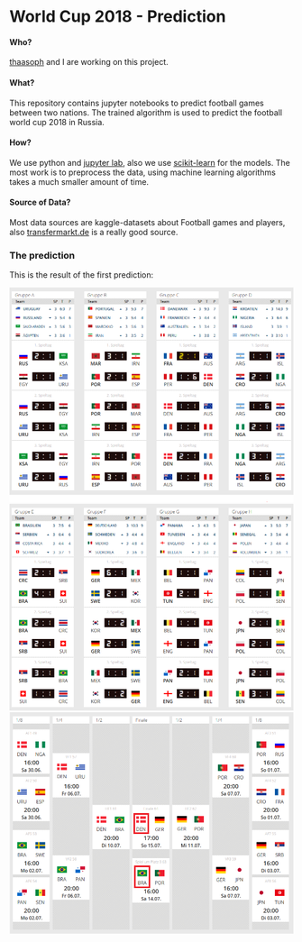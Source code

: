 # World Cup 2018 - Prediction

#### Who?

[thaasoph](https://github.com/thaasoph) and I are working on this project. 

#### What?

This repository contains jupyter notebooks to predict football games between two nations. The trained algorithm is used to predict the football world cup 2018 in Russia.

#### How?

We use python and [jupyter lab](https://github.com/jupyterlab/jupyterlab), also we use [scikit-learn](http://scikit-learn.org/stable/index.html) for the models. The most work is to preprocess the data, using machine learning algorithms takes a much smaller amount of time.

#### Source of Data?

Most data sources are kaggle-datasets about Football games and players, also [transfermarkt.de](https://www.transfermarkt.de/) is a really good source.

### The prediction

This is the result of the first prediction:

![1](https://github.com/KingMus/world-cup-2018-prediction/blob/master/outputs/first_prediction/WM_AI_1.PNG)
![2](https://github.com/KingMus/world-cup-2018-prediction/blob/master/outputs/first_prediction/WM_AI_2.PNG)
![3](https://github.com/KingMus/world-cup-2018-prediction/blob/master/outputs/first_prediction/WM_AI_3.PNG)
